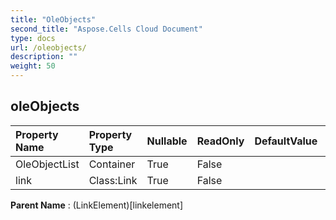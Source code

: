 ```yaml
---
title: "OleObjects"
second_title: "Aspose.Cells Cloud Document"
type: docs
url: /oleobjects/
description: ""
weight: 50
---
```


## **oleObjects**

 

| Property Name | Property Type | Nullable |  ReadOnly | DefaultValue | Description | 
| :- | :- | :- |:- |  :- | :- |
| OleObjectList | Container | True |  False |  |  |  
| link | Class:Link | True |  False |  |  |  

**Parent Name** : (LinkElement)[linkelement]

